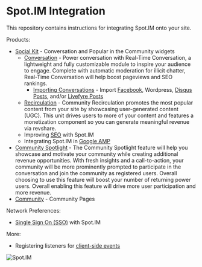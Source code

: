 # Spot.IM Integration

This repository contains instructions for integrating Spot.IM onto your site.

Products: 
* [Social Kit](social-kit/README.md) - Conversation and Popular in the Community widgets
    * [Conversation](conversation/README.md) - Power conversation with Real-Time Conversation, a lightweight and fully customizable module to inspire your audience to engage. Complete with automatic moderation for illicit chatter, Real-Time Conversation will help boost pageviews and SEO rankings.
        * [Importing Conversations](social-kit/README.md#Integrations) - Import [Facebook](social-kit/README.md#facebook), Wordpress, [Disqus Posts](social-kit/README.md#disqus), and/or [Livefyre Posts](conversation/import-posts/livefyre-import/README.md)
    * [Recirculation](recirculation/README.md) - Community Recirculation promotes the most popular content from your site by showcasing user-generated content (UGC). This unit drives users to more of your content and features a monetization component so you can generate meaningful revenue via revshare.
    * Improving [SEO](seo/README.md) with Spot.IM
    * Integrating Spot.IM in [Google AMP](google-amp/README.md)
* [Community Spotlight](spotlight/README.md) - The Community Spotlight feature will help you showcase and motivate your community while creating additional revenue opportunities. With fresh insights and a call-to-action, your community will be more prominently prompted to participate in the conversation and join the community as registered users. Overall choosing to use this feature will boost your number of returning power users. Overall enabling this feature will drive more user participation and more revenue.
* [Community](community/README.md) - Community Pages

Network Preferences:
* [Single Sign On (SSO)](api/single-sign-on/README.md) with Spot.IM

More: 
* Registering listeners for [client-side events](api/js-events/README.md)


![Spot.IM](banner.png)